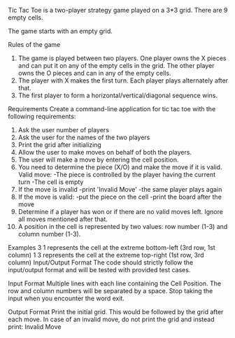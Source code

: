 Tic Tac Toe is a two-player strategy game played on a 3*3 grid. There are 9 empty cells.

The game starts with an empty grid.

Rules of the game
1. The game is played between two players. One player owns the X pieces and can put it on any of the empty cells in the grid. The other player owns the O pieces and can in any of the empty cells.
2. The player with X makes the first turn. Each player plays alternately after that.
3. The first player to form a horizontal/vertical/diagonal sequence wins.

Requirements
Create a command-line application for tic tac toe with the following requirements:

1. Ask the user number of players
2. Ask the user for the names of the two players
3. Print the grid after initializing
4. Allow the user to make moves on behalf of both the players.
5. The user will make a move by entering the cell position.
6. You need to determine the piece (X/O) and make the move if it is valid.
   Valid move:
    -The piece is controlled by the player having the current turn
    -The cell is empty
7. If the move is invalid
  -print 'Invalid Move'
  -the same player plays again
8. If the move is valid:
  -put the piece on the cell
  -print the board after the move
9. Determine if a player has won or if there are no valid moves left. Ignore all moves mentioned after that.
10. A position in the cell is represented by two values: row number (1-3) and column number (1-3).

Examples
3 1 represents the cell at the extreme bottom-left (3rd row, 1st column)
1 3 represents the cell at the extreme top-right (1st row, 3rd column)
Input/Output Format
The code should strictly follow the input/output format and will be tested with provided test cases.

Input Format
Multiple lines with each line containing the Cell Position. The row and column numbers will be separated by a space. Stop taking the input when you encounter the word exit.

Output Format
Print the initial grid. This would be followed by the grid after each move. In case of an invalid move, do not print the grid and instead print: Invalid Move
